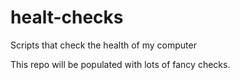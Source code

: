 # healt-checks
Scripts that check the health of my computer

This repo will be populated with lots of fancy checks.
